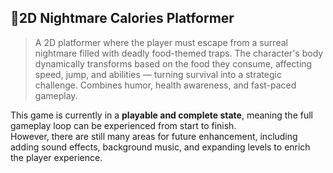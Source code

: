 ## 🍔2D Nightmare Calories Platformer

> A 2D platformer where the player must escape from a surreal nightmare filled with deadly food-themed traps.
> The character's body dynamically transforms based on the food they consume, affecting speed, jump, and abilities — turning survival into a strategic challenge.
> Combines humor, health awareness, and fast-paced gameplay.

This game is currently in a **playable and complete state**, meaning the full gameplay loop can be experienced from start to finish.  
However, there are still many areas for future enhancement, including adding sound effects, background music, and expanding levels to enrich the player experience.
